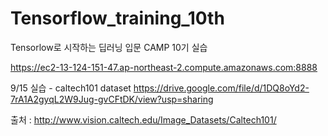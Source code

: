 # Tensorflow_training_10th
Tensorlow로 시작하는 딥러닝 입문 CAMP 10기 실습

https://ec2-13-124-151-47.ap-northeast-2.compute.amazonaws.com:8888


9/15 실습 - caltech101 dataset
https://drive.google.com/file/d/1DQ8oYd2-7rA1A2gyqL2W9Jug-gvCFtDK/view?usp=sharing

출처 : http://www.vision.caltech.edu/Image_Datasets/Caltech101/
